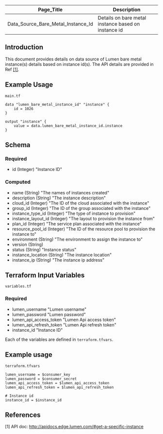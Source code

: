 | Page_Title      | Description                                 |
|-----------------|---------------------------------------------|
| Data_Source_Bare_Metal_Instance_Id  | Details on bare metal instance based on instance id        |

## Introduction
This document provides details on data source of Lumen bare metal instance(s) details based on instance id(s). The API details are provided in Ref [[1]](#1).

## Example Usage
`main.tf`
```hcl
data "lumen_bare_metal_instance_id" "instance" {
    id = 1026
}

output "instance" {
    value = data.lumen_bare_metal_instance_id.instance
}
```

## Schema

### Required
- id (Integer) "Instance ID"

### Computed
- name (String) "The names of instances created"
- description (String) "The instance description"
- cloud_id (Integer) "The ID of the cloud associated with the instance"
- group_id (Integer) "The ID of the group associated with the instance"
- instance_type_id (Integer) "The type of instance to provision"
- instance_layout_id (Integer) "The layout to provision the instance from"
- plan_id (Integer) "The service plan associated with the instance"
- resource_pool_id (Integer) "The ID of the resource pool to provision the instance to"
- environment (String) "The environment to assign the instance to"
- version (String)
- status (String) "Instance status"
- instance_location (String) "The instance location"
- instance_ip (String) "The instance ip address"

## Terraform Input Variables
`variables.tf`
### Required
- lumen_username "Lumen username"
- lumen_password "Lumen password"
- lumen_api_access_token "Lumen Api access token"
- lumen_api_refresh_token "Lumen Api refresh token"
- instance_id "Instance ID"

Each of the variables are defined in `terraform.tfvars`.

## Example usage
`terraform.tfvars`
```hcl
lumen_username = $consumer_key
lumen_password = $consumer_secret
lumen_api_access_token = $lumen_api_access_token
lumen_api_refresh_token = $lumen_api_refresh_token

# Instance id
instance_id = $instance_id
```

## References
<a id="1">[1]</a> API doc: http://apidocs.edge.lumen.com/#get-a-specific-instance
